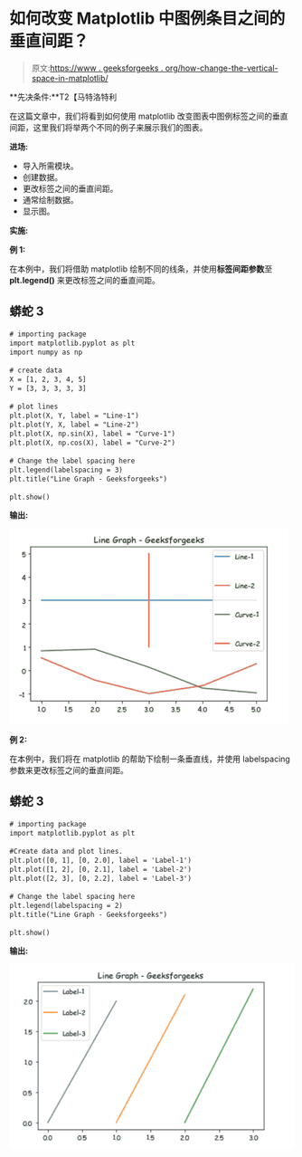 # 如何改变 Matplotlib 中图例条目之间的垂直间距？

> 原文:[https://www . geeksforgeeks . org/how-change-the-vertical-space-in-matplotlib/](https://www.geeksforgeeks.org/how-change-the-vertical-spacing-between-legend-entries-in-matplotlib/)

**先决条件:**T2【马特洛特利

在这篇文章中，我们将看到如何使用 matplotlib 改变图表中图例标签之间的垂直间距，这里我们将举两个不同的例子来展示我们的图表。

**进场:**

*   导入所需模块。
*   创建数据。
*   更改标签之间的垂直间距。
*   通常绘制数据。
*   显示图。

**实施:**

**例 1:**

在本例中，我们将借助 matplotlib 绘制不同的线条，并使用**标签间距参数**至 **plt.legend()** 来更改标签之间的垂直间距。

## 蟒蛇 3

```
# importing package
import matplotlib.pyplot as plt
import numpy as np

# create data
X = [1, 2, 3, 4, 5]
Y = [3, 3, 3, 3, 3]

# plot lines
plt.plot(X, Y, label = "Line-1")
plt.plot(Y, X, label = "Line-2")
plt.plot(X, np.sin(X), label = "Curve-1")
plt.plot(X, np.cos(X), label = "Curve-2")

# Change the label spacing here
plt.legend(labelspacing = 3)
plt.title("Line Graph - Geeksforgeeks")

plt.show()
```

**输出:**

![](img/ff9c1aa532fff1eb08680f226e0739ce.png)

**例 2:**

在本例中，我们将在 matplotlib 的帮助下绘制一条垂直线，并使用 labelspacing 参数来更改标签之间的垂直间距。

## 蟒蛇 3

```
# importing package
import matplotlib.pyplot as plt

#Create data and plot lines.
plt.plot([0, 1], [0, 2.0], label = 'Label-1')
plt.plot([1, 2], [0, 2.1], label = 'Label-2')
plt.plot([2, 3], [0, 2.2], label = 'Label-3')

# Change the label spacing here
plt.legend(labelspacing = 2)
plt.title("Line Graph - Geeksforgeeks")

plt.show()
```

**输出:**

![](img/a98fa42fd034ce0bfb95d4fca63f0c37.png)